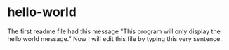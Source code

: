 # hello-world
The first readme file had this message "This program will only display the hello world message."
Now I will edit this file by typing this very sentence.
